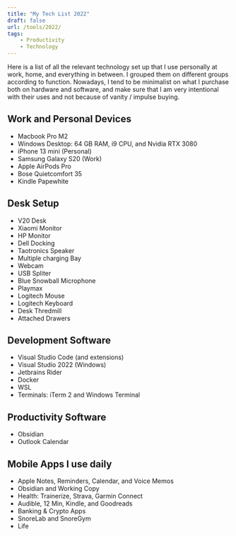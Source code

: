 ```yaml
---
title: "My Tech List 2022"
draft: false
url: /tools/2022/
tags: 
	- Productivity
	- Technology
---
```


Here is a list of all the relevant technology set up that I use personally at work, home, and everything in between. I grouped them on different groups according to function. Nowadays, I tend to be minimalist on what I purchase both on hardware and software, and make sure that I am very intentional with their uses and not because of vanity / impulse buying.

## Work and Personal Devices
- Macbook Pro M2
- Windows Desktop: 64 GB RAM, i9 CPU, and Nvidia RTX 3080
- iPhone 13 mini (Personal)
- Samsung Galaxy S20 (Work)
- Apple AirPods Pro
- Bose Quietcomfort 35
- Kindle Papewhite

## Desk Setup
- V20 Desk
- Xiaomi Monitor
- HP Monitor
- Dell Docking
- Taotronics Speaker
- Multiple charging Bay
- Webcam
- USB Spliter
- Blue Snowball Microphone
- Playmax
- Logitech Mouse
- Logitech Keyboard
- Desk Thredmill
- Attached Drawers

## Development Software
- Visual Studio Code (and extensions)
- Visual Studio 2022 (Windows)
- Jetbrains Rider
- Docker
- WSL
- Terminals: iTerm 2 and Windows Terminal

## Productivity Software
- Obsidian
- Outlook Calendar

## Mobile Apps I use daily
- Apple Notes, Reminders, Calendar, and Voice Memos
- Obsidian and Working Copy
- Health: Trainerize, Strava, Garmin Connect
- Audible, 12 Min, Kindle, and Goodreads
- Banking & Crypto Apps
- SnoreLab and SnoreGym
- Life